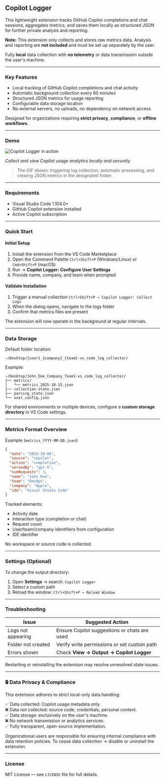 ## **Copilot Logger**

This lightweight extension tracks GitHub Copilot completions and chat sessions, aggregates metrics, and saves them locally as structured JSON for further private analysis and reporting.

**Note:** This extension only collects and stores raw metrics data. Analysis and reporting are **not included** and must be set up separately by the user.

Fully **local** data collection with **no telemetry** or data transmission outside the user's machine.

---

### **Key Features**

* Local tracking of GitHub Copilot completions and chat activity
* Automatic background collection every 60 minutes
* Structured JSON metrics for usage reporting
* Configurable data storage location
* No external servers, no uploads, no dependency on network access

Designed for organizations requiring **strict privacy**, **compliance**, or **offline workflows**.

---

### **Demo**

![Copilot Logger in action](assets/usage.gif)

*Collect and view Copilot usage analytics locally and securely.*

> The GIF shows: triggering log collection, automatic processing, and viewing JSON metrics in the designated folder.

---

### **Requirements**

* Visual Studio Code 1.104.0+
* GitHub Copilot extension installed
* Active Copilot subscription

---

### **Quick Start**

#### Initial Setup

1. Install the extension from the VS Code Marketplace
2. Open the Command Palette
   `Ctrl+Shift+P` (Windows/Linux) or `Cmd+Shift+P` (macOS)
3. Run → **Copilot Logger: Configure User Settings**
4. Provide name, company, and team when prompted

#### Validate Installation

1. Trigger a manual collection
   `Ctrl+Shift+P → Copilot Logger: Collect Logs`
2. When the dialog opens, navigate to the logs folder
3. Confirm that metrics files are present

The extension will now operate in the background at regular intervals.

---

### **Data Storage**

Default folder location:

```
~/Desktop/{user}_{company}_{team}-vs_code_log_collector/
```

Example:

```
~/Desktop/John_Doe_Company_Team1-vs_code_log_collector/
├── metrics/
│   └── metrics_2025-10-15.json
├── collection-state.json
├── parsing_state.json
└── user_config.json
```

For shared environments or multiple devices, configure a **custom storage directory** in VS Code settings.

---

### **Metrics Format Overview**

Example (`metrics_YYYY-MM-DD.json`):

```json
{
  "date": "2025-10-08",
  "source": "copilot",
  "action": "completion",
  "servedBy": "gpt-5",
  "numRequests": 3,
  "name": "John Doe",
  "team": "DevOps",
  "company": "Apple",
  "ide": "Visual Studio Code"
}
```

Tracked elements:

* Activity date
* Interaction type (completion or chat)
* Request count
* User/team/company identifiers from configuration
* IDE identifier

No workspace or source code is collected.

---

### **Settings (Optional)**

To change the output directory:

1. Open **Settings** → search: `Copilot Logger`
2. Select a custom path
3. Reload the window: `Ctrl+Shift+P → Reload Window`

---

### **Troubleshooting**

| Issue              | Suggested Action                                  |
| ------------------ | ------------------------------------------------- |
| Logs not appearing | Ensure Copilot suggestions or chats are used      |
| Folder not created | Verify write permissions or set custom path       |
| Errors shown       | Check **View → Output → Copilot Logger** |

Restarting or reinstalling the extension may resolve unresolved state issues.

---

### 🔒 **Data Privacy & Compliance**

This extension adheres to strict local-only data handling:

✅ Data collected: Copilot usage metadata only.        
❌ Data not collected: source code, credentials, personal content.      
✅ Data storage: exclusively on the user's machine.      
❌ No network transmission or analytics services.     
✅ Fully transparent, open-source implementation.     

Organizational users are responsible for ensuring internal compliance with data retention policies.
To cease data collection → disable or uninstall the extension.

---

### **License**

MIT License — see `LICENSE` file for full details.